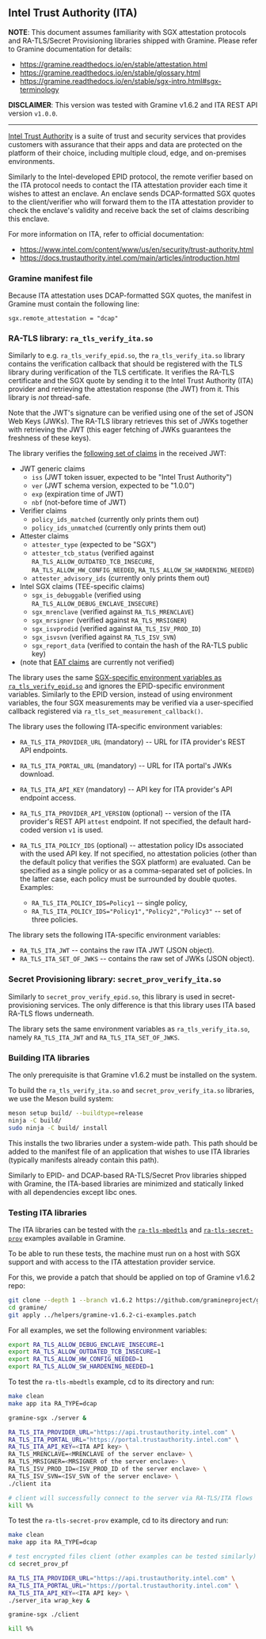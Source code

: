 ## Intel Trust Authority (ITA)

**NOTE**: This document assumes familiarity with SGX attestation protocols and
RA-TLS/Secret Provisioning libraries shipped with Gramine. Please refer to
Gramine documentation for details:
- https://gramine.readthedocs.io/en/stable/attestation.html
- https://gramine.readthedocs.io/en/stable/glossary.html
- https://gramine.readthedocs.io/en/stable/sgx-intro.html#sgx-terminology

**DISCLAIMER**: This version was tested with Gramine v1.6.2 and ITA REST API
version `v1.0.0`.

---

[Intel Trust Authority](https://trustauthority.intel.com/) is a suite of trust
and security services that provides customers with assurance that their apps and
data are protected on the platform of their choice, including multiple cloud,
edge, and on-premises environments.

Similarly to the Intel-developed EPID protocol, the remote verifier based
on the ITA protocol needs to contact the ITA attestation provider each time it
wishes to attest an enclave. An enclave sends DCAP-formatted SGX quotes to the
client/verifier who will forward them to the ITA attestation provider to check
the enclave's validity and receive back the set of claims describing this
enclave.

For more information on ITA, refer to official documentation:
- https://www.intel.com/content/www/us/en/security/trust-authority.html
- https://docs.trustauthority.intel.com/main/articles/introduction.html

### Gramine manifest file

Because ITA attestation uses DCAP-formatted SGX quotes, the manifest in Gramine
must contain the following line:
```
sgx.remote_attestation = "dcap"
```

### RA-TLS library: `ra_tls_verify_ita.so`

Similarly to e.g. `ra_tls_verify_epid.so`, the `ra_tls_verify_ita.so` library
contains the verification callback that should be registered with the TLS
library during verification of the TLS certificate. It verifies the RA-TLS
certificate and the SGX quote by sending it to the Intel Trust Authority (ITA)
provider and retrieving the attestation response (the JWT) from it. This
library is *not* thread-safe.

Note that the JWT's signature can be verified using one of the set of JSON Web
Keys (JWKs). The RA-TLS library retrieves this set of JWKs together with
retrieving the JWT (this eager fetching of JWKs guarantees the freshness of
these keys).

The library verifies the [following set of
claims](https://docs.trustauthority.intel.com/main/articles/concept-attestation-tokens.html)
in the received JWT:
- JWT generic claims
  - `iss` (JWT token issuer, expected to be "Intel Trust Authority")
  - `ver` (JWT schema version, expected to be "1.0.0")
  - `exp` (expiration time of JWT)
  - `nbf` (not-before time of JWT)
- Verifier claims
  - `policy_ids_matched` (currently only prints them out)
  - `policy_ids_unmatched` (currently only prints them out)
- Attester claims
  - `attester_type` (expected to be "SGX")
  - `attester_tcb_status` (verified against
    `RA_TLS_ALLOW_OUTDATED_TCB_INSECURE`, `RA_TLS_ALLOW_HW_CONFIG_NEEDED`,
    `RA_TLS_ALLOW_SW_HARDENING_NEEDED`)
  - `attester_advisory_ids` (currently only prints them out)
- Intel SGX claims (TEE-specific claims)
  - `sgx_is_debuggable` (verified using `RA_TLS_ALLOW_DEBUG_ENCLAVE_INSECURE`)
  - `sgx_mrenclave` (verified against `RA_TLS_MRENCLAVE`)
  - `sgx_mrsigner` (verified against `RA_TLS_MRSIGNER`)
  - `sgx_isvprodid` (verified against `RA_TLS_ISV_PROD_ID`)
  - `sgx_isvsvn` (verified against `RA_TLS_ISV_SVN`)
  - `sgx_report_data` (verified to contain the hash of the RA-TLS public key)
- (note that [EAT
  claims](https://docs.trustauthority.intel.com/main/articles/concept-attestation-tokens.html#eat-claims)
  are currently not verified)

The library uses the same [SGX-specific environment variables as
`ra_tls_verify_epid.so`](https://gramine.readthedocs.io/en/stable/attestation.html#ra-tls-verify-epid-so)
and ignores the EPID-specific environment variables. Similarly to the EPID
version, instead of using environment variables, the four SGX measurements may
be verified via a user-specified callback registered via
`ra_tls_set_measurement_callback()`.

The library uses the following ITA-specific environment variables:

- `RA_TLS_ITA_PROVIDER_URL` (mandatory) -- URL for ITA provider's REST API
  endpoints.
- `RA_TLS_ITA_PORTAL_URL` (mandatory) -- URL for ITA portal's JWKs download.
- `RA_TLS_ITA_API_KEY` (mandatory) -- API key for ITA provider's API endpoint
  access.
- `RA_TLS_ITA_PROVIDER_API_VERSION` (optional) -- version of the ITA provider's
  REST API `attest` endpoint. If not specified, the default hard-coded version
  `v1` is used.
- `RA_TLS_ITA_POLICY_IDS` (optional) -- attestation policy IDs associated with
  the used API key. If not specified, no attestation policies (other than the
  default policy that verifies the SGX platform) are evaluated. Can be specified
  as a single policy or as a comma-separated set of policies. In the latter
  case, each policy must be surrounded by double quotes. Examples:

  - `RA_TLS_ITA_POLICY_IDS=Policy1` -- single policy,
  - `RA_TLS_ITA_POLICY_IDS="Policy1","Policy2","Policy3"` -- set of three
    policies.

The library sets the following ITA-specific environment variables:

- `RA_TLS_ITA_JWT` -- contains the raw ITA JWT (JSON object).
- `RA_TLS_ITA_SET_OF_JWKS` -- contains the raw set of JWKs (JSON object).

### Secret Provisioning library: `secret_prov_verify_ita.so`

Similarly to `secret_prov_verify_epid.so`, this library is used in
secret-provisioning services. The only difference is that this library uses ITA
based RA-TLS flows underneath.

The library sets the same environment variables as `ra_tls_verify_ita.so`,
namely `RA_TLS_ITA_JWT` and `RA_TLS_ITA_SET_OF_JWKS`.

### Building ITA libraries

The only prerequisite is that Gramine v1.6.2 must be installed on the system.

To build the `ra_tls_verify_ita.so` and `secret_prov_verify_ita.so` libraries,
we use the Meson build system:
```sh
meson setup build/ --buildtype=release
ninja -C build/
sudo ninja -C build/ install
```

This installs the two libraries under a system-wide path. This path should be
added to the manifest file of an application that wishes to use ITA libraries
(typically manifests already contain this path).

Similarly to EPID- and DCAP-based RA-TLS/Secret Prov libraries shipped with
Gramine, the ITA-based libraries are minimized and statically linked with all
dependencies except libc ones.

### Testing ITA libraries

The ITA libraries can be tested with the
[`ra-tls-mbedtls`](https://github.com/gramineproject/gramine/tree/master/CI-Examples/ra-tls-mbedtls)
and
[`ra-tls-secret-prov`](https://github.com/gramineproject/gramine/tree/master/CI-Examples/ra-tls-secret-prov)
examples available in Gramine.

To be able to run these tests, the machine must run on a host with SGX support
and with access to the ITA attestation provider service.

For this, we provide a patch that should be applied on top of Gramine v1.6.2
repo:
```sh
git clone --depth 1 --branch v1.6.2 https://github.com/gramineproject/gramine.git
cd gramine/
git apply ../helpers/gramine-v1.6.2-ci-examples.patch
```

For all examples, we set the following environment variables:
```sh
export RA_TLS_ALLOW_DEBUG_ENCLAVE_INSECURE=1
export RA_TLS_ALLOW_OUTDATED_TCB_INSECURE=1
export RA_TLS_ALLOW_HW_CONFIG_NEEDED=1
export RA_TLS_ALLOW_SW_HARDENING_NEEDED=1
```

To test the `ra-tls-mbedtls` example, cd to its directory and run:
```sh
make clean
make app ita RA_TYPE=dcap

gramine-sgx ./server &

RA_TLS_ITA_PROVIDER_URL="https://api.trustauthority.intel.com" \
RA_TLS_ITA_PORTAL_URL="https://portal.trustauthority.intel.com" \
RA_TLS_ITA_API_KEY=<ITA API key> \
RA_TLS_MRENCLAVE=<MRENCLAVE of the server enclave> \
RA_TLS_MRSIGNER=<MRSIGNER of the server enclave> \
RA_TLS_ISV_PROD_ID=<ISV_PROD_ID of the server enclave> \
RA_TLS_ISV_SVN=<ISV_SVN of the server enclave> \
./client ita

# client will successfully connect to the server via RA-TLS/ITA flows
kill %%
```

To test the `ra-tls-secret-prov` example, cd to its directory and run:
```sh
make clean
make app ita RA_TYPE=dcap

# test encrypted files client (other examples can be tested similarly)
cd secret_prov_pf

RA_TLS_ITA_PROVIDER_URL="https://api.trustauthority.intel.com" \
RA_TLS_ITA_PORTAL_URL="https://portal.trustauthority.intel.com" \
RA_TLS_ITA_API_KEY=<ITA API key> \
./server_ita wrap_key &

gramine-sgx ./client

kill %%
```
